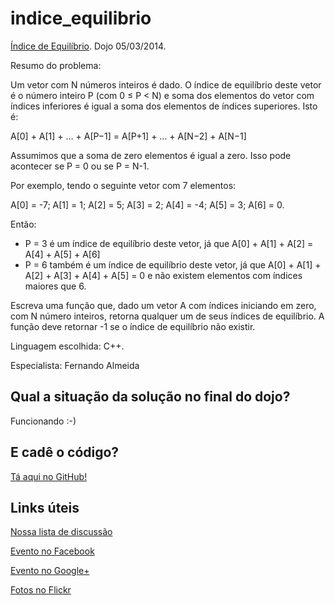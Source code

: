 indice_equilibrio
=================

[Índice de Equilíbrio](http://dojopuzzles.com/problemas/exibe/indice-de-equilibrio/ "DojoPuzzles"). Dojo 05/03/2014.

Resumo do problema: 

Um vetor com N números inteiros é dado. O índice de equilíbrio deste vetor é o número inteiro P (com 0 ≤ P < N) e soma dos elementos do vetor com índices inferiores é igual a soma dos elementos de índices superiores. Isto é:

A[0] + A[1] + ... + A[P−1] = A[P+1] + ... + A[N−2] + A[N−1]

Assumimos que a soma de zero elementos é igual a zero. Isso pode acontecer se P = 0 ou se P = N-1.

Por exemplo, tendo o seguinte vetor com 7 elementos:

A[0] = -7; A[1] = 1; A[2] = 5; A[3] = 2; A[4] = -4; A[5] = 3; A[6] = 0.

Então:

- P = 3 é um índice de equilíbrio deste vetor, já que A[0] + A[1] + A[2] = A[4] + A[5] + A[6]
- P = 6 também é um índice de equilíbrio deste vetor, já que A[0] + A[1] + A[2] + A[3] + A[4] + A[5] = 0 e não existem elementos com índices maiores que 6.

Escreva uma função que, dado um vetor A com índices iniciando em zero, com N número inteiros, retorna qualquer um de seus índices de equilíbrio.
A função deve retornar -1 se o índice de equilíbrio não existir.

Linguagem escolhida: C++. 

Especialista: Fernando Almeida

## Qual a situação da solução no final do dojo?

Funcionando :-)

## E cadê o código?

[Tá aqui no GitHub!](https://github.com/dojo-se/indice_equilibrio)

## Links úteis

[Nossa lista de discussão](https://groups.google.com/forum/?fromgroups#!forum/dojo-se)

[Evento no Facebook](https://www.facebook.com/events/254164024757899/)

[Evento no Google+](https://plus.google.com/u/0/events/chsp5mmlclns55hu2u4u3sg7hc0)

[Fotos no Flickr](http://www.flickr.com/photos/erickmendonca/sets/72157641953730615/)
